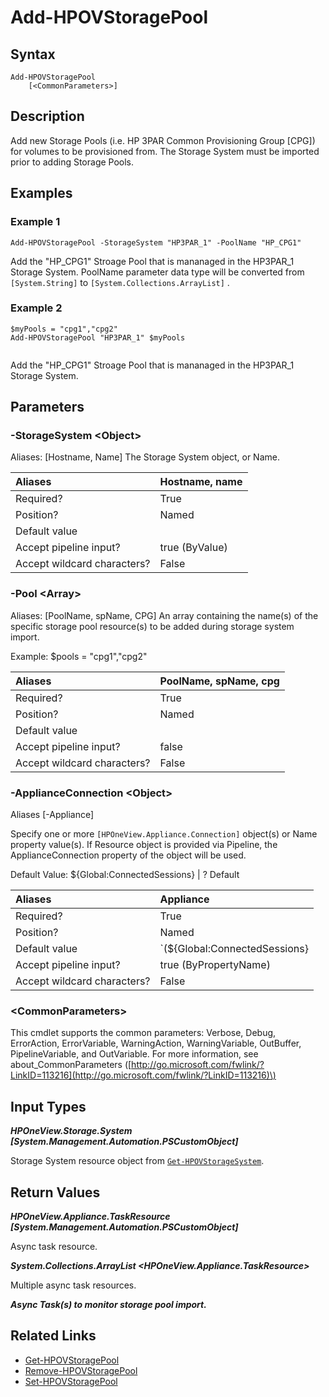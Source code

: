 ﻿---
description: Add managed Storage Pools.
---

# Add-HPOVStoragePool

## Syntax

```text
Add-HPOVStoragePool
    [<CommonParameters>]
```

## Description

Add new Storage Pools (i.e. HP 3PAR Common Provisioning Group [CPG]) for volumes to be provisioned from.  The Storage System must be imported prior to adding Storage Pools.

## Examples

###  Example 1 

```text
Add-HPOVStoragePool -StorageSystem "HP3PAR_1" -PoolName "HP_CPG1"

```

Add the "HP_CPG1" Stroage Pool that is mananaged in the HP3PAR_1 Storage System.  PoolName parameter data type will be converted from `[System.String]` to `[System.Collections.ArrayList]` .

###  Example 2 

```text
$myPools = "cpg1","cpg2"
Add-HPOVStoragePool "HP3PAR_1" $myPools


```

Add the "HP_CPG1" Stroage Pool that is mananaged in the HP3PAR_1 Storage System.

## Parameters

### -StorageSystem &lt;Object&gt;

Aliases: [Hostname, Name]
The Storage System object, or Name.

| Aliases | Hostname, name |
| :--- | :--- |
| Required? | True |
| Position? | Named |
| Default value |  |
| Accept pipeline input? | true (ByValue) |
| Accept wildcard characters? | False |

### -Pool &lt;Array&gt;

Aliases: [PoolName, spName, CPG]
An array containing the name(s) of the specific storage pool resource(s) to be added during storage system import.

Example: $pools = "cpg1","cpg2"

| Aliases | PoolName, spName, cpg |
| :--- | :--- |
| Required? | True |
| Position? | Named |
| Default value |  |
| Accept pipeline input? | false |
| Accept wildcard characters? | False |

### -ApplianceConnection &lt;Object&gt;

Aliases [-Appliance]

Specify one or more `[HPOneView.Appliance.Connection]` object(s) or Name property value(s). If Resource object is provided via Pipeline, the ApplianceConnection property of the object will be used.

Default Value: ${Global:ConnectedSessions} | ? Default

| Aliases | Appliance |
| :--- | :--- |
| Required? | True |
| Position? | Named |
| Default value | `(${Global:ConnectedSessions} | ? Default)` |
| Accept pipeline input? | true (ByPropertyName) |
| Accept wildcard characters? | False |

### &lt;CommonParameters&gt;

This cmdlet supports the common parameters: Verbose, Debug, ErrorAction, ErrorVariable, WarningAction, WarningVariable, OutBuffer, PipelineVariable, and OutVariable. For more information, see about\_CommonParameters \([http://go.microsoft.com/fwlink/?LinkID=113216](http://go.microsoft.com/fwlink/?LinkID=113216)\)

## Input Types

_**HPOneView.Storage.System [System.Management.Automation.PSCustomObject]**_

Storage System resource object from [`Get-HPOVStorageSystem`](get-hpovstoragesystem.md).


## Return Values

_**HPOneView.Appliance.TaskResource [System.Management.Automation.PSCustomObject]**_

Async task resource.


_**System.Collections.ArrayList <HPOneView.Appliance.TaskResource>**_

Multiple async task resources.


_**Async Task(s) to monitor storage pool import.**_



## Related Links

* [Get-HPOVStoragePool](get-hpovstoragepool.md)
* [Remove-HPOVStoragePool](remove-hpovstoragepool.md)
* [Set-HPOVStoragePool](set-hpovstoragepool.md)
